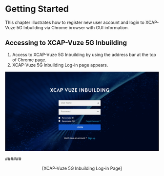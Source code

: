 
# Getting Started

This chapter illustrates how to register new user account and login to XCAP-Vuze 5G Inbuilding via Chrome browser with GUI information.

## Accessing to XCAP-Vuze 5G Inbuilding
1.	Access to XCAP-Vuze 5G Inbuilding by using the address bar at the top of Chrome page.
2.	XCAP-Vuze 5G Inbuilding Log-in page appears.




<p align="center">
  <img src="https://github.com/Innowireless-SE/5G_Vuze_Inbuilding_User_Manual/blob/master/docs/images/GetStarted/1-1.png?raw=true">
</p>

######<center>[XCAP-Vuze 5G Inbuilding Log-in Page]</center>  